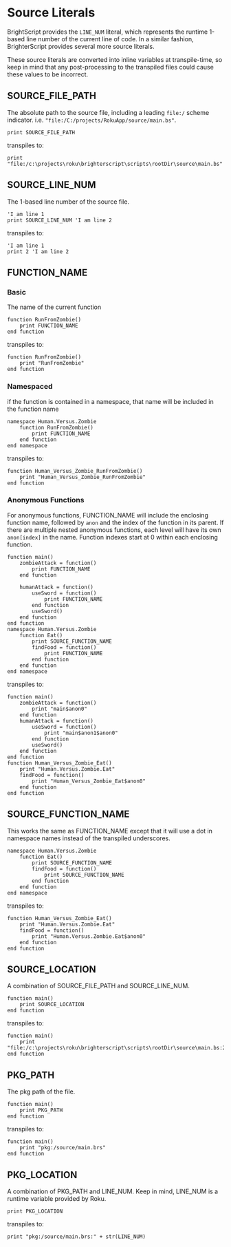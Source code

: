 # Source Literals
BrightScript provides the `LINE_NUM` literal, which represents the runtime 1-based line number of the current line of code. In a similar fashion, BrighterScript provides several more source literals.

These source literals are converted into inline variables at transpile-time, so keep in mind that any post-processing to the transpiled files could  cause these values to be incorrect.

## SOURCE_FILE_PATH
The absolute path to the source file, including a leading `file:/` scheme indicator. i.e. `"file:/C:/projects/RokuApp/source/main.bs"`.

```BrighterScript
print SOURCE_FILE_PATH
```

transpiles to: 

```BrightScript
print "file:/c:\projects\roku\brighterscript\scripts\rootDir\source\main.bs"
```

## SOURCE_LINE_NUM
The 1-based line number of the source file. 

```BrighterScript
'I am line 1
print SOURCE_LINE_NUM 'I am line 2
```

transpiles to: 

```BrightScript
'I am line 1
print 2 'I am line 2
```

## FUNCTION_NAME
### Basic
The name of the current function
```BrighterScript
function RunFromZombie()
    print FUNCTION_NAME
end function
```

transpiles to: 

```BrightScript
function RunFromZombie()
    print "RunFromZombie"
end function
```

### Namespaced
if the function is contained in a namespace, that name will be included in the function name
```BrighterScript
namespace Human.Versus.Zombie
    function RunFromZombie()
        print FUNCTION_NAME
    end function
end namespace
```

transpiles to: 

```BrightScript
function Human_Versus_Zombie_RunFromZombie()
    print "Human_Versus_Zombie_RunFromZombie"
end function
```
### Anonymous Functions
For anonymous functions, FUNCTION_NAME will include the enclosing function name, followed by `anon` and the index of the function in its parent. If there are multiple nested anonymous functions, each level will have its own `anon[index]` in the name. Function indexes start at 0 within each enclosing function.

```BrighterScript
function main()
    zombieAttack = function()
        print FUNCTION_NAME
    end function

    humanAttack = function()
        useSword = function()
            print FUNCTION_NAME
        end function
        useSword()
    end function
end function
namespace Human.Versus.Zombie
    function Eat()
        print SOURCE_FUNCTION_NAME
        findFood = function()
            print FUNCTION_NAME
        end function
    end function
end namespace
```

transpiles to: 

```BrightScript
function main()
    zombieAttack = function()
        print "main$anon0"
    end function
    humanAttack = function()
        useSword = function()
            print "main$anon1$anon0"
        end function
        useSword()
    end function
end function
function Human_Versus_Zombie_Eat()
    print "Human.Versus.Zombie.Eat"
    findFood = function()
        print "Human_Versus_Zombie_Eat$anon0"
    end function
end function
```

## SOURCE_FUNCTION_NAME
This works the same as FUNCTION_NAME except that it will use a dot in namespace names instead of the transpiled underscores.


```BrighterScript
namespace Human.Versus.Zombie
    function Eat()
        print SOURCE_FUNCTION_NAME
        findFood = function()
            print SOURCE_FUNCTION_NAME
        end function
    end function
end namespace
```

transpiles to: 

```BrightScript
function Human_Versus_Zombie_Eat()
    print "Human.Versus.Zombie.Eat"
    findFood = function()
        print "Human.Versus.Zombie.Eat$anon0"
    end function
end function
```

## SOURCE_LOCATION
A combination of SOURCE_FILE_PATH and SOURCE_LINE_NUM.

```BrighterScript
function main()
    print SOURCE_LOCATION
end function
```

transpiles to: 

```BrightScript
function main()
    print "file:/c:\projects\roku\brighterscript\scripts\rootDir\source\main.bs:2"
end function
```

## PKG_PATH
The pkg path of the file.

```BrighterScript
function main()
    print PKG_PATH
end function
```

transpiles to: 

```BrightScript
function main()
    print "pkg:/source/main.brs"
end function
```

## PKG_LOCATION
A combination of PKG_PATH and LINE_NUM. Keep in mind, LINE_NUM is a runtime variable provided by Roku. 
```BrighterScript
print PKG_LOCATION
```

transpiles to: 

```BrightScript
print "pkg:/source/main.brs:" + str(LINE_NUM)
```
